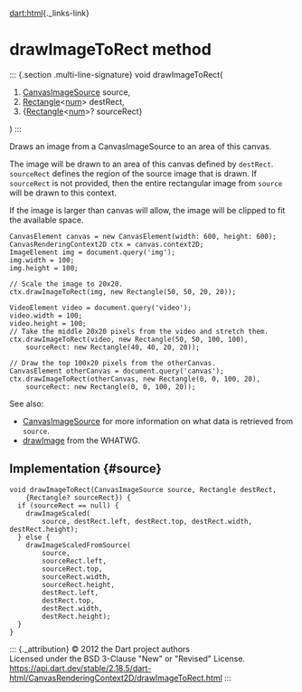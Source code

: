 [dart:html](../../dart-html/dart-html-library){._links-link}

drawImageToRect method
======================

::: {.section .multi-line-signature}
void drawImageToRect(

1.  [CanvasImageSource](../canvasimagesource-class) source,
2.  [Rectangle](../../dart-math/rectangle-class)\<[num](../../dart-core/num-class)\>
    destRect,
3.  {[Rectangle](../../dart-math/rectangle-class)\<[num](../../dart-core/num-class)\>?
    sourceRect}

)
:::

Draws an image from a CanvasImageSource to an area of this canvas.

The image will be drawn to an area of this canvas defined by `destRect`.
`sourceRect` defines the region of the source image that is drawn. If
`sourceRect` is not provided, then the entire rectangular image from
`source` will be drawn to this context.

If the image is larger than canvas will allow, the image will be clipped
to fit the available space.

``` {.language-dart data-language="dart"}
CanvasElement canvas = new CanvasElement(width: 600, height: 600);
CanvasRenderingContext2D ctx = canvas.context2D;
ImageElement img = document.query('img');
img.width = 100;
img.height = 100;

// Scale the image to 20x20.
ctx.drawImageToRect(img, new Rectangle(50, 50, 20, 20));

VideoElement video = document.query('video');
video.width = 100;
video.height = 100;
// Take the middle 20x20 pixels from the video and stretch them.
ctx.drawImageToRect(video, new Rectangle(50, 50, 100, 100),
    sourceRect: new Rectangle(40, 40, 20, 20));

// Draw the top 100x20 pixels from the otherCanvas.
CanvasElement otherCanvas = document.query('canvas');
ctx.drawImageToRect(otherCanvas, new Rectangle(0, 0, 100, 20),
    sourceRect: new Rectangle(0, 0, 100, 20));
```

See also:

-   [CanvasImageSource](../canvasimagesource-class) for more information
    on what data is retrieved from `source`.
-   [drawImage](http://www.whatwg.org/specs/web-apps/current-work/multipage/the-canvas-element.html#dom-context-2d-drawimage)
    from the WHATWG.

Implementation {#source}
--------------

``` {.language-dart data-language="dart"}
void drawImageToRect(CanvasImageSource source, Rectangle destRect,
    {Rectangle? sourceRect}) {
  if (sourceRect == null) {
    drawImageScaled(
        source, destRect.left, destRect.top, destRect.width, destRect.height);
  } else {
    drawImageScaledFromSource(
        source,
        sourceRect.left,
        sourceRect.top,
        sourceRect.width,
        sourceRect.height,
        destRect.left,
        destRect.top,
        destRect.width,
        destRect.height);
  }
}
```

::: {._attribution}
© 2012 the Dart project authors\
Licensed under the BSD 3-Clause \"New\" or \"Revised\" License.\
<https://api.dart.dev/stable/2.18.5/dart-html/CanvasRenderingContext2D/drawImageToRect.html>
:::
